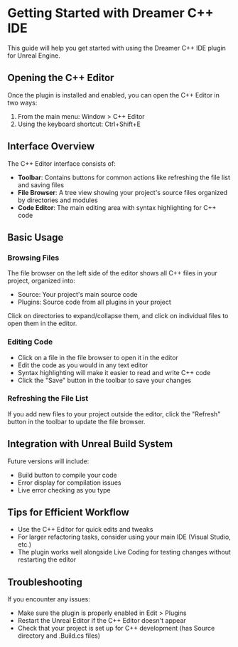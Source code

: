 # Getting Started with Dreamer C++ IDE

This guide will help you get started with using the Dreamer C++ IDE plugin for Unreal Engine.

## Opening the C++ Editor

Once the plugin is installed and enabled, you can open the C++ Editor in two ways:

1. From the main menu: Window > C++ Editor
2. Using the keyboard shortcut: Ctrl+Shift+E

## Interface Overview

The C++ Editor interface consists of:

- **Toolbar**: Contains buttons for common actions like refreshing the file list and saving files
- **File Browser**: A tree view showing your project's source files organized by directories and modules
- **Code Editor**: The main editing area with syntax highlighting for C++ code

## Basic Usage

### Browsing Files

The file browser on the left side of the editor shows all C++ files in your project, organized into:
- Source: Your project's main source code
- Plugins: Source code from all plugins in your project

Click on directories to expand/collapse them, and click on individual files to open them in the editor.

### Editing Code

- Click on a file in the file browser to open it in the editor
- Edit the code as you would in any text editor
- Syntax highlighting will make it easier to read and write C++ code
- Click the "Save" button in the toolbar to save your changes

### Refreshing the File List

If you add new files to your project outside the editor, click the "Refresh" button in the toolbar to update the file browser.

## Integration with Unreal Build System

Future versions will include:
- Build button to compile your code
- Error display for compilation issues
- Live error checking as you type

## Tips for Efficient Workflow

- Use the C++ Editor for quick edits and tweaks
- For larger refactoring tasks, consider using your main IDE (Visual Studio, etc.)
- The plugin works well alongside Live Coding for testing changes without restarting the editor

## Troubleshooting

If you encounter any issues:
- Make sure the plugin is properly enabled in Edit > Plugins
- Restart the Unreal Editor if the C++ Editor doesn't appear
- Check that your project is set up for C++ development (has Source directory and .Build.cs files)